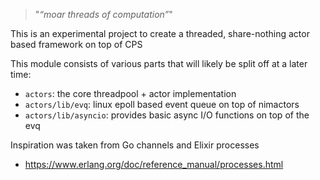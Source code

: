 

> "_“moar threads of computation”_"

This is an experimental project to create a threaded, share-nothing actor based
framework on top of CPS

This module consists of various parts that will likely be split off at a later time:

- `actors`: the core threadpool + actor implementation
- `actors/lib/evq`: linux epoll based event queue on top of nimactors
- `actors/lib/asyncio`: provides basic async I/O functions on top of the evq


Inspiration was taken from Go channels and Elixir processes

- https://www.erlang.org/doc/reference_manual/processes.html


